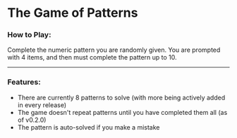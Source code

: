 # The Game of Patterns

### How to Play:
Complete the numeric pattern you are randomly given. You are prompted 
with 4 items, and then must complete the pattern up to 10.

---

### Features:
* There are currently 8 patterns to solve (with more being actively added in every release)
* The game doesn't repeat patterns until you have completed them all (as of v0.2.0)
* The pattern is auto-solved if you make a mistake